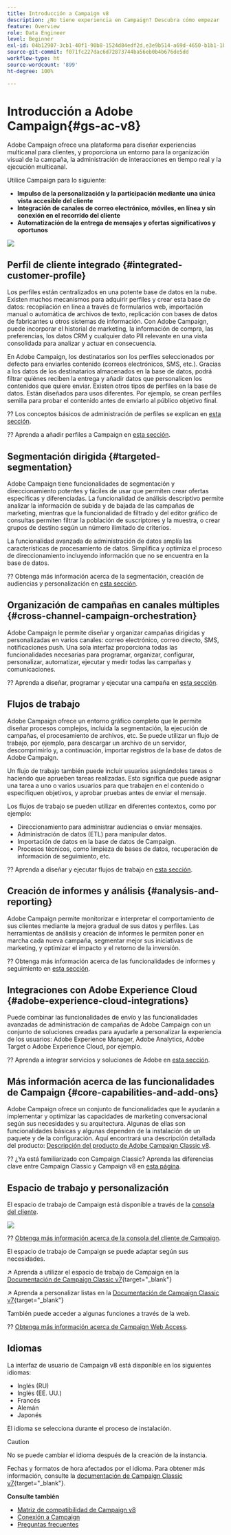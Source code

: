 ```yaml
---
title: Introducción a Campaign v8
description: ¿No tiene experiencia en Campaign? Descubra cómo empezar
feature: Overview
role: Data Engineer
level: Beginner
exl-id: 04b12907-3cb1-40f1-90b8-1524d84edf2d,e3e9b514-a69d-4650-b1b1-1b76b4f3d63f
source-git-commit: f071fc227dac6d72873744ba56eb0b4b676de5dd
workflow-type: ht
source-wordcount: '899'
ht-degree: 100%

---
```


# Introducción a Adobe Campaign{#gs-ac-v8}

Adobe Campaign ofrece una plataforma para diseñar experiencias multicanal para clientes, y proporciona un entorno para la organización visual de la campaña, la administración de interacciones en tiempo real y la ejecución multicanal.

Utilice Campaign para lo siguiente:

* **Impulso de la personalización y la participación mediante una única vista accesible del cliente**
* **Integración de canales de correo electrónico, móviles, en línea y sin conexión en el recorrido del cliente**
* **Automatización de la entrega de mensajes y ofertas significativos y oportunos**

![](assets/ac-capabilities.png)

## Perfil de cliente integrado {#integrated-customer-profile}

Los perfiles están centralizados en una potente base de datos en la nube. Existen muchos mecanismos para adquirir perfiles y crear esta base de datos: recopilación en línea a través de formularios web, importación manual o automática de archivos de texto, replicación con bases de datos de fabricantes u otros sistemas de información. Con Adobe Campaign, puede incorporar el historial de marketing, la información de compra, las preferencias, los datos CRM y cualquier dato PII relevante en una vista consolidada para analizar y actuar en consecuencia.

En Adobe Campaign, los destinatarios son los perfiles seleccionados por defecto para enviarles contenido (correos electrónicos, SMS, etc.). Gracias a los datos de los destinatarios almacenados en la base de datos, podrá filtrar quiénes reciben la entrega y añadir datos que personalicen los contenidos que quiere enviar. Existen otros tipos de perfiles en la base de datos. Están diseñados para usos diferentes. Por ejemplo, se crean perfiles semilla para probar el contenido antes de enviarlo al público objetivo final.

?? Los conceptos básicos de administración de perfiles se explican en [esta sección](audiences.md).

?? Aprenda a añadir perfiles a Campaign en [esta sección](import.md).

## Segmentación dirigida {#targeted-segmentation}

Adobe Campaign tiene funcionalidades de segmentación y direccionamiento potentes y fáciles de usar que permiten crear ofertas específicas y diferenciadas. La funcionalidad de análisis descriptivo permite analizar la información de subida y de bajada de las campañas de marketing, mientras que la funcionalidad de filtrado y del editor gráfico de consultas permiten filtrar la población de suscriptores y la muestra, o crear grupos de destino según un número ilimitado de criterios.

La funcionalidad avanzada de administración de datos amplía las características de procesamiento de datos. Simplifica y optimiza el proceso de direccionamiento incluyendo información que no se encuentra en la base de datos.

?? Obtenga más información acerca de la segmentación, creación de audiencias y personalización en [esta sección](audiences.md).

## Organización de campañas en canales múltiples {#cross-channel-campaign-orchestration}

Adobe Campaign le permite diseñar y organizar campañas dirigidas y personalizadas en varios canales: correo electrónico, correo directo, SMS, notificaciones push. Una sola interfaz proporciona todas las funcionalidades necesarias para programar, organizar, configurar, personalizar, automatizar, ejecutar y medir todas las campañas y comunicaciones.

?? Aprenda a diseñar, programar y ejecutar una campaña en [esta sección](campaigns.md).

## Flujos de trabajo

Adobe Campaign ofrece un entorno gráfico completo que le permite diseñar procesos complejos, incluida la segmentación, la ejecución de campañas, el procesamiento de archivos, etc. Se puede utilizar un flujo de trabajo, por ejemplo, para descargar un archivo de un servidor, descomprimirlo y, a continuación, importar registros de la base de datos de Adobe Campaign.

Un flujo de trabajo también puede incluir usuarios asignándoles tareas o haciendo que aprueben tareas realizadas. Esto significa que puede asignar una tarea a uno o varios usuarios para que trabajen en el contenido o especifiquen objetivos, y aprobar pruebas antes de enviar el mensaje.

Los flujos de trabajo se pueden utilizar en diferentes contextos, como por ejemplo:

* Direccionamiento para administrar audiencias o enviar mensajes.
* Administración de datos (ETL) para manipular datos.
* Importación de datos en la base de datos de Campaign.
* Procesos técnicos, como limpieza de bases de datos, recuperación de información de seguimiento, etc.

?? Aprenda a diseñar y ejecutar flujos de trabajo en [esta sección](../config/workflows.md).

## Creación de informes y análisis {#analysis-and-reporting}

Adobe Campaign permite monitorizar e interpretar el comportamiento de sus clientes mediante la mejora gradual de sus datos y perfiles. Las herramientas de análisis y creación de informes le permiten poner en marcha cada nueva campaña, segmentar mejor sus iniciativas de marketing, y optimizar el impacto y el retorno de la inversión.

?? Obtenga más información acerca de las funcionalidades de informes y seguimiento en [esta sección](reporting.md).

## Integraciones con Adobe Experience Cloud {#adobe-experience-cloud-integrations}

Puede combinar las funcionalidades de envío y las funcionalidades avanzadas de administración de campañas de Adobe Campaign con un conjunto de soluciones creadas para ayudarle a personalizar la experiencia de los usuarios: Adobe Experience Manager, Adobe Analytics, Adobe Target o Adobe Experience Cloud, por ejemplo.

?? Aprenda a integrar servicios y soluciones de Adobe en [esta sección](../connect/integration.md).

## Más información acerca de las funcionalidades de Campaign {#core-capabilities-and-add-ons}

Adobe Campaign ofrece un conjunto de funcionalidades que le ayudarán a implementar y optimizar las capacidades de marketing conversacional según sus necesidades y su arquitectura. Algunas de ellas son funcionalidades básicas y algunas dependen de la instalación de un paquete y de la configuración. Aquí encontrará una descripción detallada del producto: [Descripción del producto de Adobe Campaign Classic v8](https://helpx.adobe.com/es/legal/product-descriptions/adobe-campaign-managed-cloud-services.html).

?? ¿Ya está familiarizado con Campaign Classic? Aprenda las diferencias clave entre Campaign Classic y Campaign v8 en [esta página](capability-matrix.md).

## Espacio de trabajo y personalización

El espacio de trabajo de Campaign está disponible a través de la [consola del cliente](../dev/general-architecture.md).

![](assets/home-page.png)

?? [Obtenga más información acerca de la consola del cliente de Campaign](../start/connect.md).

El espacio de trabajo de Campaign se puede adaptar según sus necesidades.

↗️   Aprenda a utilizar el espacio de trabajo de Campaign en la [Documentación de Campaign Classic v7](https://experienceleague.adobe.com/docs/campaign-classic/using/getting-started/starting-with-adobe-campaign/campaign-workspace/adobe-campaign-workspace.html?lang=es){target=&quot;_blank&quot;}

↗️  Aprenda a personalizar listas en la [Documentación de Campaign Classic v7](https://experienceleague.adobe.com/docs/campaign-classic/using/getting-started/starting-with-adobe-campaign/campaign-workspace/adobe-campaign-ui-lists.html?lang=es){target=&quot;_blank&quot;}

También puede acceder a algunas funciones a través de la web.

?? [Obtenga más información acerca de Campaign Web Access](../start/connect.md#web-access).


## Idiomas

La interfaz de usuario de Campaign v8 está disponible en los siguientes idiomas:

* Inglés (RU)
* Inglés (EE. UU.)
* Francés
* Alemán
* Japonés

El idioma se selecciona durante el proceso de instalación.

>[!CAUTION]
>
>No se puede cambiar el idioma después de la creación de la instancia.

Fechas y formatos de hora afectados por el idioma. Para obtener más información, consulte la [documentación de Campaign Classic v7](https://experienceleague.adobe.com/docs/campaign-classic/using/getting-started/starting-with-adobe-campaign/campaign-workspace/adobe-campaign-workspace.html?lang=es#date-and-time){target=&quot;_blank&quot;}.

**Consulte también**

* [Matriz de compatibilidad de Campaign v8](compatibility-matrix.md)
* [Conexión a Campaign](connect.md)
* [Preguntas frecuentes](campaign-faq.md)